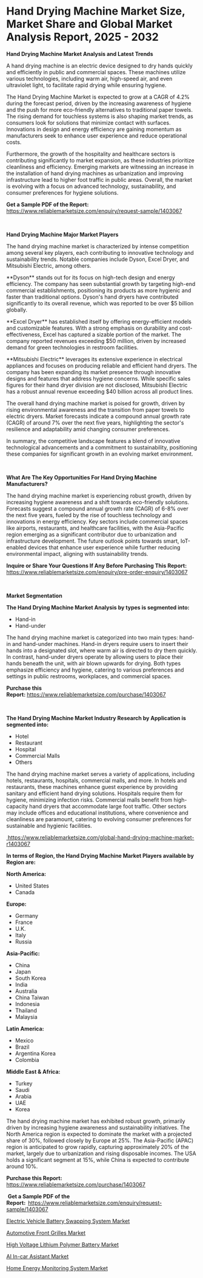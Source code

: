 <p><h1>Hand Drying Machine Market Size, Market Share and Global Market Analysis Report, 2025 - 2032</h1></p><p><strong>Hand Drying Machine Market Analysis and Latest Trends</strong></p>
<p><p>A hand drying machine is an electric device designed to dry hands quickly and efficiently in public and commercial spaces. These machines utilize various technologies, including warm air, high-speed air, and even ultraviolet light, to facilitate rapid drying while ensuring hygiene. </p><p>The Hand Drying Machine Market is expected to grow at a CAGR of 4.2% during the forecast period, driven by the increasing awareness of hygiene and the push for more eco-friendly alternatives to traditional paper towels. The rising demand for touchless systems is also shaping market trends, as consumers look for solutions that minimize contact with surfaces. Innovations in design and energy efficiency are gaining momentum as manufacturers seek to enhance user experience and reduce operational costs. </p><p>Furthermore, the growth of the hospitality and healthcare sectors is contributing significantly to market expansion, as these industries prioritize cleanliness and efficiency. Emerging markets are witnessing an increase in the installation of hand drying machines as urbanization and improving infrastructure lead to higher foot traffic in public areas. Overall, the market is evolving with a focus on advanced technology, sustainability, and consumer preferences for hygiene solutions.</p></p>
<p><strong>Get a Sample PDF of the Report:&nbsp;</strong> <a href="https://www.reliablemarketsize.com/enquiry/request-sample/1403067?utm_campaign=2008&utm_medium=2&utm_source=Github&utm_content=ia&utm_term=28032025&utm_id=hand-drying-machine">https://www.reliablemarketsize.com/enquiry/request-sample/1403067</a></p>
<p>&nbsp;</p>
<p><strong>Hand Drying Machine Major Market Players</strong></p>
<p><p>The hand drying machine market is characterized by intense competition among several key players, each contributing to innovative technology and sustainability trends. Notable companies include Dyson, Excel Dryer, and Mitsubishi Electric, among others.</p><p>**Dyson** stands out for its focus on high-tech design and energy efficiency. The company has seen substantial growth by targeting high-end commercial establishments, positioning its products as more hygienic and faster than traditional options. Dyson's hand dryers have contributed significantly to its overall revenue, which was reported to be over $5 billion globally.</p><p>**Excel Dryer** has established itself by offering energy-efficient models and customizable features. With a strong emphasis on durability and cost-effectiveness, Excel has captured a sizable portion of the market. The company reported revenues exceeding $50 million, driven by increased demand for green technologies in restroom facilities.</p><p>**Mitsubishi Electric** leverages its extensive experience in electrical appliances and focuses on producing reliable and efficient hand dryers. The company has been expanding its market presence through innovative designs and features that address hygiene concerns. While specific sales figures for their hand dryer division are not disclosed, Mitsubishi Electric has a robust annual revenue exceeding $40 billion across all product lines.</p><p>The overall hand drying machine market is poised for growth, driven by rising environmental awareness and the transition from paper towels to electric dryers. Market forecasts indicate a compound annual growth rate (CAGR) of around 7% over the next five years, highlighting the sector's resilience and adaptability amid changing consumer preferences.</p><p>In summary, the competitive landscape features a blend of innovative technological advancements and a commitment to sustainability, positioning these companies for significant growth in an evolving market environment.</p></p>
<p>&nbsp;</p>
<p><strong>What Are The Key Opportunities For Hand Drying Machine Manufacturers?</strong></p>
<p><p>The hand drying machine market is experiencing robust growth, driven by increasing hygiene awareness and a shift towards eco-friendly solutions. Forecasts suggest a compound annual growth rate (CAGR) of 6-8% over the next five years, fueled by the rise of touchless technology and innovations in energy efficiency. Key sectors include commercial spaces like airports, restaurants, and healthcare facilities, with the Asia-Pacific region emerging as a significant contributor due to urbanization and infrastructure development. The future outlook points towards smart, IoT-enabled devices that enhance user experience while further reducing environmental impact, aligning with sustainability trends.</p></p>
<p><strong>Inquire or Share Your Questions If Any Before Purchasing This Report:</strong> <a href="https://www.reliablemarketsize.com/enquiry/pre-order-enquiry/1403067?utm_campaign=2008&utm_medium=2&utm_source=Github&utm_content=ia&utm_term=28032025&utm_id=hand-drying-machine">https://www.reliablemarketsize.com/enquiry/pre-order-enquiry/1403067</a></p>
<p>&nbsp;</p>
<p><strong>Market Segmentation</strong></p>
<p><strong>The Hand Drying Machine Market Analysis by types is segmented into:</strong></p>
<p><ul><li>Hand-in</li><li>Hand-under</li></ul></p>
<p><p>The hand drying machine market is categorized into two main types: hand-in and hand-under machines. Hand-in dryers require users to insert their hands into a designated slot, where warm air is directed to dry them quickly. In contrast, hand-under dryers operate by allowing users to place their hands beneath the unit, with air blown upwards for drying. Both types emphasize efficiency and hygiene, catering to various preferences and settings in public restrooms, workplaces, and commercial spaces.</p></p>
<p><strong>Purchase this Report:&nbsp;</strong><a href="https://www.reliablemarketsize.com/purchase/1403067?utm_campaign=2008&utm_medium=2&utm_source=Github&utm_content=ia&utm_term=28032025&utm_id=hand-drying-machine">https://www.reliablemarketsize.com/purchase/1403067</a></p>
<p>&nbsp;</p>
<p><strong>The Hand Drying Machine Market Industry Research by Application is segmented into:</strong></p>
<p><ul><li>Hotel</li><li>Restaurant</li><li>Hospital</li><li>Commercial Malls</li><li>Others</li></ul></p>
<p><p>The hand drying machine market serves a variety of applications, including hotels, restaurants, hospitals, commercial malls, and more. In hotels and restaurants, these machines enhance guest experience by providing sanitary and efficient hand drying solutions. Hospitals require them for hygiene, minimizing infection risks. Commercial malls benefit from high-capacity hand dryers that accommodate large foot traffic. Other sectors may include offices and educational institutions, where convenience and cleanliness are paramount, catering to evolving consumer preferences for sustainable and hygienic facilities.</p></p>
<p><a href="https://www.reliablemarketsize.com/global-hand-drying-machine-market-r1403067?utm_campaign=2008&utm_medium=2&utm_source=Github&utm_content=ia&utm_term=28032025&utm_id=hand-drying-machine">&nbsp;https://www.reliablemarketsize.com/global-hand-drying-machine-market-r1403067</a></p>
<p><strong>In terms of Region, the Hand Drying Machine Market Players available by Region are:</strong></p>
<p>
    <p> <strong> North America: </strong>
        <ul>
            <li>United States</li>
            <li>Canada</li>
        </ul>
        </p> 
    <p> <strong> Europe: </strong>
        <ul>
            <li>Germany</li>
            <li>France</li>
            <li>U.K.</li>
            <li>Italy</li>
            <li>Russia</li>
        </ul>
        </p> 
    <p> <strong> Asia-Pacific: </strong>
        <ul>
            <li>China</li>
            <li>Japan</li>
            <li>South Korea</li>
            <li>India</li>
            <li>Australia</li>
            <li>China Taiwan</li>
            <li>Indonesia</li>
            <li>Thailand</li>
            <li>Malaysia</li>
        </ul>
        </p> 
    <p> <strong> Latin America: </strong>
        <ul>
            <li>Mexico</li>
            <li>Brazil</li>
            <li>Argentina Korea</li>
            <li>Colombia</li>
        </ul>
        </p> 
    <p> <strong> Middle East & Africa: </strong>
        <ul>
            <li>Turkey</li>
            <li>Saudi</li>
            <li>Arabia</li>
            <li>UAE</li>
            <li>Korea</li>
        </ul>
    </p>
    </p>
<p><p>The hand drying machine market has exhibited robust growth, primarily driven by increasing hygiene awareness and sustainability initiatives. The North America region is expected to dominate the market with a projected share of 30%, followed closely by Europe at 25%. The Asia-Pacific (APAC) region is anticipated to grow rapidly, capturing approximately 20% of the market, largely due to urbanization and rising disposable incomes. The USA holds a significant segment at 15%, while China is expected to contribute around 10%.</p></p>
<p><strong>Purchase this Report: </strong><a href="https://www.reliablemarketsize.com/purchase/1403067?utm_campaign=2008&utm_medium=2&utm_source=Github&utm_content=ia&utm_term=28032025&utm_id=hand-drying-machine">https://www.reliablemarketsize.com/purchase/1403067</a></p>
<p>&nbsp;<strong>Get a Sample PDF of the Report:&nbsp;&nbsp;</strong><a href="https://www.reliablemarketsize.com/enquiry/request-sample/1403067?utm_campaign=2008&utm_medium=2&utm_source=Github&utm_content=ia&utm_term=28032025&utm_id=hand-drying-machine">https://www.reliablemarketsize.com/enquiry/request-sample/1403067</a></p>
<p><strong></strong></p>
<p><p><a href="https://github.com/yardemuongz5/Market-Research-Report-List-1/blob/main/electric-vehicle-battery-swapping-system-market.md?utm_campaign=2008&utm_medium=2&utm_source=Github&utm_content=ia&utm_term=28032025&utm_id=hand-drying-machine">Electric Vehicle Battery Swapping System Market</a></p><p><a href="https://github.com/rempemelon5k/Market-Research-Report-List-1/blob/main/automotive-front-grilles-market.md?utm_campaign=2008&utm_medium=2&utm_source=Github&utm_content=ia&utm_term=28032025&utm_id=hand-drying-machine">Automotive Front Grilles Market</a></p><p><a href="https://github.com/PeterParrish5/Market-Research-Report-List-7/blob/main/high-voltage-lithium-polymer-battery-market.md?utm_campaign=2008&utm_medium=2&utm_source=Github&utm_content=ia&utm_term=28032025&utm_id=hand-drying-machine">High Voltage Lithium Polymer Battery Market</a></p><p><a href="https://github.com/balbajagatr1/Market-Research-Report-List-1/blob/main/ai-in-car-asistant-market.md?utm_campaign=2008&utm_medium=2&utm_source=Github&utm_content=ia&utm_term=28032025&utm_id=hand-drying-machine">AI In-car Asistant Market</a></p><p><a href="https://github.com/aloyoarmahvr/Market-Research-Report-List-1/blob/main/home-energy-monitoring-system-market.md?utm_campaign=2008&utm_medium=2&utm_source=Github&utm_content=ia&utm_term=28032025&utm_id=hand-drying-machine">Home Energy Monitoring System Market</a></p></p>